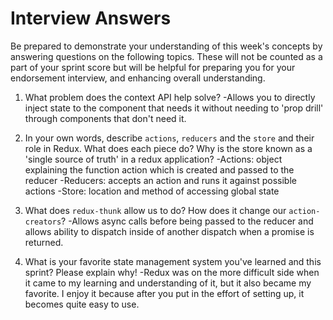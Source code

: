 # Interview Answers

Be prepared to demonstrate your understanding of this week's concepts by answering questions on the following topics. These will not be counted as a part of your sprint score but will be helpful for preparing you for your endorsement interview, and enhancing overall understanding.

1. What problem does the context API help solve?
   -Allows you to directly inject state to the component that needs it without needing to 'prop drill' through components that don't need it.

2. In your own words, describe `actions`, `reducers` and the `store` and their role in Redux. What does each piece do? Why is the store known as a 'single source of truth' in a redux application?
   -Actions: object explaining the function action which is created and passed to the reducer
   -Reducers: accepts an action and runs it against possible actions
   -Store: location and method of accessing global state

3. What does `redux-thunk` allow us to do? How does it change our `action-creators`?
   -Allows async calls before being passed to the reducer and allows ability to dispatch inside of another dispatch when a promise is returned.

4. What is your favorite state management system you've learned and this sprint? Please explain why!
   -Redux was on the more difficult side when it came to my learning and understanding of it, but it also became my favorite. I enjoy it because after you put in the effort of setting up, it becomes quite easy to use.
